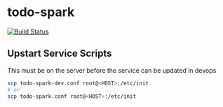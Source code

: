 # todo-spark

[![Build Status](https://travis-ci.org/cluttered-code/todo-spark.svg?branch=master)](https://travis-ci.org/cluttered-code/todo-spark)

## Upstart Service Scripts
This must be on the server before the service can be updated in devops
```bash
scp todo-spark-dev.conf root@<HOST>:/etc/init
# or
scp todo-spark.conf root@<HOST>:/etc/init
```
